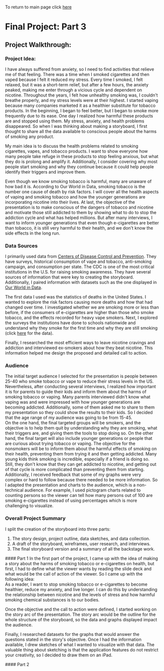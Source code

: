 To return to main page click [here](https://sbohljop.github.io/portfolio/) <br>

# Final Project: Part 3

## Project Walkthrough: 

### Project Idea: 
I have always suffered from anxiety, so I need to find activities that relieve me of that feeling. There was a time when I smoked cigarettes and then vaped because I felt it reduced my stress. Every time I smoked, I felt relaxed, but it was a short-term relief, but after a few hours, the anxiety peaked, making me enter through a vicious cycle and dependent on nicotine. Throughout the years, I felt how unhealthy smoking was, I couldn't breathe properly, and my stress levels were at their highest. I started vaping because many companies marketed it as a healthier substitute for tobacco products. In the beginning, I began to feel better, but I began to smoke more frequently due to its ease. One day I realized how harmful these products are and stopped using them. My stress, anxiety, and health problems disappeared. So when I was thinking about making a storyboard, I first thought to share all the data available to conscious people about the harms of smoking any product. 

My main idea is to discuss the health problems related to smoking cigarettes, vapes, and tobacco products. I want to show everyone how many people take refuge in these products to stop feeling anxious, but what they do is prolong and amplify it. Additionally, I consider covering why most people start smoking and why they continue because it could help people identify their triggers and improve them. 

Even though we know smoking tobacco is harmful, many are unaware of how bad it is. According to Our World in Data, smoking tobacco is the number one cause of death by risk factors. I will cover all the health aspects of vaping and smoking tobacco and how the younger generations are incorporating nicotine into their lives.
At last, the objective of the presentation is to make conscious of the dangers of tobacco and nicotine and motivate those still addicted to them by showing what to do to stop the addiction cycle and what has helped millions. But after many interviews, I want to inform younger generations that even though e-cigarettes are better than tobacco, it is still very harmful to their health, and we don't know the side effects in the long run. 


### Data Sources
I primarily used data from [Centers of Disease Control and Prevention](https://www.cdc.gov/tobacco/index.htm). They have surveys, historical consumption of vape and tobacco, anti-smoking campaign, and consumption per state. The CDC is one of the most critical institutions in the U.S. for raising smoking awareness. They have several sources of information that were key to creating the storyboard. Additionally, I paired information with datasets such as the one displayed in [Our World in Data](https://ourworldindata.org/smoking). 

The first data I used was the statistics of deaths in the United States. I wanted to explore the risk factors causing more deaths and how that had changed over time. I investigated whether we are smoking more or less than before, if the consumers of e-cigarettes are higher than those who smoke tobacco, and the effects recorded for heavy vape smokers. Next, I explored the surveys the institutions have done to schools nationwide and understand why they smoke for the first time and why they are still smoking (click [here](https://www.cdc.gov/tobacco/data_statistics/surveys/index.htm) for the data). 

Finally, I researched the most efficient ways to leave nicotine cravings and addiction and interviewed ex-smokers about how they beat nicotine. This information helped me design the proposed and detailed call to action.

### Audience
The initial target audience I selected for the presentation is people between 25-40 who smoke tobacco or vape to reduce their stress levels in the US. Nevertheless, after conducting several interviews, I realized how important it is for parents to guide their kids and inform them about the harms of smoking tobacco or vaping. Many parents interviewed didn't know what vaping was and were impressed with how younger generations are becoming addicted. Additionally, some of them asked me to share to them my presentation so they could show the results to their kids. So I decided that the age range of my audience was going to be from 15-45.<br>
On the one hand, the final targeted groups will be smokers, and the objective is to help them quit by understanding why they are smoking, what their triggers are, and giving them the tools to stop doing so. On the other hand, the final target will also include younger generations or people that are curious about trying tobacco or vaping. The objective for the nonsmokers will be to inform them about the harmful effects of smoking on their health, preventing them from trying it and then getting addicted. Many young kids think smoking is incredible, especially if a friend is doing so. Still, they don't know that they can get addicted to nicotine, and getting out of that cycle is more complicated than preventing them from starting. <br>
Additionally, I received feedback that some of my graphs were very complex or hard to follow because there needed to be more information. So I adapted the presentation and charts to the audience, which is a non-technical audience. For example, I used pictogram charts related to counting persons so the viewer can tell how many persons out of 100 are smoking e-cigarettes instead of using percentages which is more challenging to visualize.

### Overall Project Summary
I split the creation of the storyboard into three parts: <br>
1. The story design, project outline, data sketches, and data collection.<br>
2. A draft of the storyboard, wireframes, user research, and interviews.<br>
3. The final storyboard version and a summary of all the backstage work.<br>
 
#### Part 1
In the first part of the project, I came up with the idea of making a story about the harms of smoking tobacco or e-cigarettes on health, but first, I had to define what the viewer wants by reading the slide deck and what would be the call of action of the viewer. 
So I came up with the following idea: <br>
As a reader, I want to stop smoking tobacco or e-cigarettes to become healthier, reduce my anxiety, and live longer.
I can do this by understanding the relationship between nicotine and the levels of stress and how harmful smoking chemical substances is to our bodies.

Once the objective and the call to action were defined, I started working on the story arc of the presentation. The story arc would be the outline for the whole structure of the storyboard, so the data and graphs displayed impact the audience. 

Finally, I researched datasets for the graphs that would answer the questions stated in the story's objective. Once I had the information available, I drew sketches of what I wanted to visualize with that data. The valuable thing about sketching is that the application features do not restrict your creativity, so I decided to draw them on an iPad.

#### Part 2

